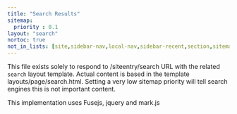 ```yaml
---
title: "Search Results"
sitemap:
  priority : 0.1
layout: "search"
nortoc: true
not_in_lists: [site,sidebar-nav,local-nav,sidebar-recent,section,sitemap]
---
```


This file exists solely to respond to /siteentry/search URL with the related `search` layout template.
Actual content is based in the template layouts/page/search.html.  Setting a very low sitemap
priority will tell search engines this is not important content.

This implementation uses Fusejs, jquery and mark.js
